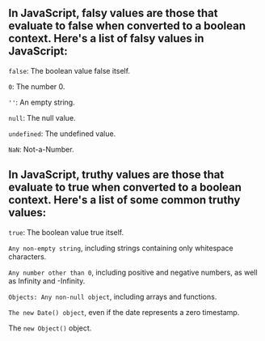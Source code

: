 
## In JavaScript, falsy values are those that evaluate to false when converted to a boolean context. Here's a list of falsy values in JavaScript:

```false```: The boolean value false itself.

```0```: The number 0.

```''```: An empty string.

```null```: The null value.

```undefined```: The undefined value.

```NaN```: Not-a-Number.
<br />

## In JavaScript, truthy values are those that evaluate to true when converted to a boolean context. Here's a list of some common truthy values:

```true```: The boolean value true itself.

```Any non-empty string```, including strings containing only whitespace characters.

```Any number other than 0```, including positive and negative numbers, as well as Infinity and -Infinity.

```Objects: Any non-null object```, including arrays and functions.

```The new Date() object```, even if the date represents a zero timestamp.

The ```new Object()``` object.


